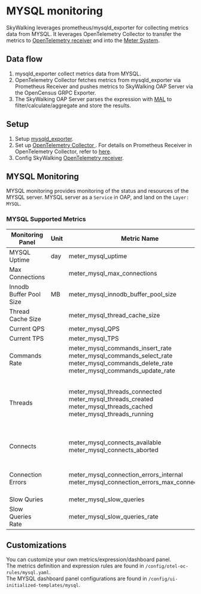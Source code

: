 # MYSQL monitoring 
SkyWalking leverages prometheus/mysqld_exporter for collecting metrics data from MYSQL. It leverages OpenTelemetry Collector to transfer the metrics to
[OpenTelemetry receiver](opentelemetry-receiver.md) and into the [Meter System](./../../concepts-and-designs/meter.md). 

## Data flow
1. mysqld_exporter collect metrics data from MYSQL.
2. OpenTelemetry Collector fetches metrics from mysqld_exporter via Prometheus Receiver and pushes metrics to SkyWalking OAP Server via the OpenCensus GRPC Exporter.
3. The SkyWalking OAP Server parses the expression with [MAL](../../concepts-and-designs/mal.md) to filter/calculate/aggregate and store the results. 

## Setup 
1. Setup [mysqld_exporter](https://github.com/prometheus/mysqld_exporter#using-docker).
2. Set up [OpenTelemetry Collector ](https://opentelemetry.io/docs/collector/getting-started/#docker). For details on Prometheus Receiver in OpenTelemetry Collector, refer to [here](https://github.com/prometheus/prometheus/blob/main/documentation/examples/prometheus-docker.yml). 
3. Config SkyWalking [OpenTelemetry receiver](opentelemetry-receiver.md).

## MYSQL Monitoring
MYSQL monitoring provides monitoring of the status and resources of the MYSQL server. MYSQL server as a `Service` in OAP, and land on the `Layer: MYSQL`.

### MYSQL Supported Metrics
| Monitoring Panel | Unit | Metric Name | Description | Data Source |
|-----|------|-----|-----|-----|
| MYSQL Uptime |   day   | meter_mysql_uptime | The MYSQL startup time | mysqld_exporter|
| Max Connections |      | meter_mysql_max_connections | The max number of connections. | mysqld_exporter|
| Innodb Buffer Pool Size |  MB    | meter_mysql_innodb_buffer_pool_size | The buffer pool size in Innodb engine | mysqld_exporter|
| Thread Cache Size |      | meter_mysql_thread_cache_size | The size of thread cache | mysqld_exporter|
| Current QPS|      | meter_mysql_QPS | Queries Per Second | mysqld_exporter| 
| Current TPS |      | meter_mysql_TPS | Transactions Per Second | mysqld_exporter|
| Commands Rate |     | meter_mysql_commands_insert_rate <br/>meter_mysql_commands_select_rate<br />meter_mysql_commands_delete_rate<br />meter_mysql_commands_update_rate | The rate of total number of insert/select/delete/update executed by the current server | mysqld_exporter|
| Threads |    | meter_mysql_threads_connected<br />meter_mysql_threads_created<br />meter_mysql_threads_cached<br />meter_mysql_threads_running | The number of currently open connections(threads_connected) <br/> The number of threads created(threads_created) <br/> The number of threads in the thread cache(threads_cached) <br/> The number of threads that are not sleeping(threads_running) | mysqld_exporter|
| Connects |    | meter_mysql_connects_available<br />meter_mysql_connects_aborted | The number of available connections(connects_available)<br/>The number of MySQL instance connection rejections(connects_aborted)| mysqld_exporter|
| Connection Errors |      | meter_mysql_connection_errors_internal </br> meter_mysql_connection_errors_max_connections | Errors due to exceeding the max_connections(connection_errors_max_connections) </br>Error caused by internal system(connection_errors_internal) | mysqld_exporter|
| Slow Quries |      | meter_mysql_slow_queries | The number of slow queries   | mysqld_exporter|
| Slow Queries Rate |      | meter_mysql_slow_queries_rate | The rate of slow queries  | mysqld_exporter|


## Customizations
You can customize your own metrics/expression/dashboard panel.   
The metrics definition and expression rules are found in `/config/otel-oc-rules/mysql.yaml`.  
The MYSQL dashboard panel configurations are found in `/config/ui-initialized-templates/mysql`.


